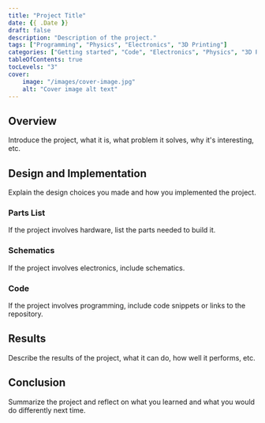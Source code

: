 ```yaml
---
title: "Project Title"
date: {{ .Date }}
draft: false
description: "Description of the project."
tags: ["Programming", "Physics", "Electronics", "3D Printing"]
categories: ["Getting started", "Code", "Electronics", "Physics", "3D Printing"]
tableOfContents: true
tocLevels: "3"
cover:
    image: "/images/cover-image.jpg"
    alt: "Cover image alt text"
---
```


## Overview

Introduce the project, what it is, what problem it solves, why it's interesting, etc.

## Design and Implementation

Explain the design choices you made and how you implemented the project.

### Parts List

If the project involves hardware, list the parts needed to build it.

### Schematics

If the project involves electronics, include schematics.

### Code

If the project involves programming, include code snippets or links to the repository.

## Results

Describe the results of the project, what it can do, how well it performs, etc.

## Conclusion

Summarize the project and reflect on what you learned and what you would do differently next time.

